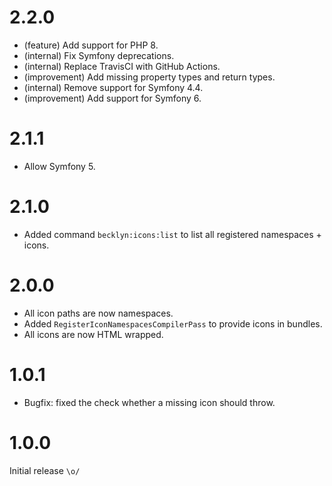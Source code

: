 2.2.0
=====

*   (feature) Add support for PHP 8.
*   (internal) Fix Symfony deprecations.
*   (internal) Replace TravisCI with GitHub Actions.
*   (improvement) Add missing property types and return types.
*   (internal) Remove support for Symfony 4.4.
*   (improvement) Add support for Symfony 6.


2.1.1
=====

*   Allow Symfony 5.


2.1.0
=====

*   Added command `becklyn:icons:list` to list all registered namespaces + icons.


2.0.0
=====

*   All icon paths are now namespaces.
*   Added `RegisterIconNamespacesCompilerPass` to provide icons in bundles.
*   All icons are now HTML wrapped.   


1.0.1
=====

*   Bugfix: fixed the check whether a missing icon should throw.


1.0.0
=====

Initial release `\o/`
